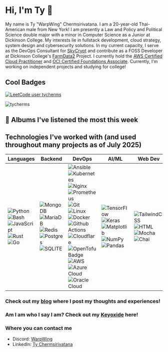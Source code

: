 # Hi, I'm Ty 👋
My name is Ty "WarpWing" Chermsirivatana. I am a 20-year-old Thai-American male from New York! I am presently a Law and Policy and Political Science double major with a minor in Computer Science as a Junior at Dickinson College. My interests lie in fullstack development, cloud strategy, system design and cybersecurity solutions. In my current capacity, I serve as the DevOps Consultant for [SkyCrypt](https://github.com/SkyCryptWebsite/SkyCrypt) and contribute as a FOSS Developer at Dickinson College's [FarmData2](https://github.com/FarmData2/FarmData2) Project. I currently hold the [AWS Certified Cloud Practitioner](https://www.credly.com/badges/f70c200b-484a-4852-b4c8-5db1dd5d1a6c/public_url) and [OCI Certified Foundations Associate](https://catalog-education.oracle.com/pls/certview/sharebadge?id=F13269DE979B169316FA595D475898C1A11285081CCBBC3F469B977E4F5C910C). Currently, I'm working on independent projects and studying for college!
## Cool Badges
[![LeetCode user tycherms](https://img.shields.io/badge/dynamic/json?style=for-the-badge&labelColor=black&color=%23ffa116&label=Ranking&query=ranking&url=https%3A%2F%2Fleetcode-badge.vercel.app%2Fapi%2Fusers%2Ftycherms&logo=leetcode&logoColor=yellow)](https://leetcode.com/tycherms/)

![tycherms](https://github.com/user-attachments/assets/c861f4dd-806c-4daa-9546-d99bad2479fc)

## 🎵 Albums I've listened the most this week
<!-- lastfm -->


## Technologies I've worked with (and used throughout many projects as of July 2025)
| Languages | Backend | DevOps | AI/ML | Web Dev |
|----------|----------|----------|----------|----------|
| <!-- Languages --> ![Python](https://img.shields.io/badge/python-3670A0?style=for-the-badge&logo=python&logoColor=ffdd54) ![Bash](https://img.shields.io/badge/Shell_Script-121011?style=for-the-badge&logo=gnu-bash&logoColor=white) ![JavaScript](https://img.shields.io/badge/javascript-%23323330.svg?style=for-the-badge&logo=javascript&logoColor=%23F7DF1E) ![Rust](https://img.shields.io/badge/Rust-000000?style=for-the-badge&logo=rust&logoColor=white) ![Go](https://img.shields.io/badge/go-%2300ADD8.svg?style=for-the-badge&logo=go&logoColor=white) | <!-- Backend -->   ![MongoDB](https://img.shields.io/badge/MongoDB-%234ea94b.svg?style=for-the-badge&logo=mongodb&logoColor=white) ![MariaDB](https://img.shields.io/badge/MariaDB-003545?style=for-the-badge&logo=mariadb&logoColor=white) ![Redis](https://img.shields.io/badge/redis-%23DD0031.svg?&style=for-the-badge&logo=redis&logoColor=white) ![Postgres](https://img.shields.io/badge/postgres-%23316192.svg?style=for-the-badge&logo=postgresql&logoColor=white) ![SQLITE](https://img.shields.io/badge/SQLite-07405E?style=for-the-badge&logo=sqlite&logoColor=white) | <!-- DevOps --> ![Ansible](https://img.shields.io/badge/ansible-%231A1918.svg?style=for-the-badge&logo=ansible&logoColor=white) ![Kubernetes](https://img.shields.io/badge/kubernetes-%23326ce5.svg?style=for-the-badge&logo=kubernetes&logoColor=white) ![Nginx](https://img.shields.io/badge/nginx-%23009639.svg?style=for-the-badge&logo=nginx&logoColor=white) ![Prometheus](https://img.shields.io/badge/Prometheus-E6522C?style=for-the-badge&logo=Prometheus&logoColor=white) ![Git](https://img.shields.io/badge/git-%23F05033.svg?style=for-the-badge&logo=git&logoColor=white) 	![Linux](https://img.shields.io/badge/Linux-FCC624?style=for-the-badge&logo=linux&logoColor=black) ![Docker](https://img.shields.io/badge/docker-%230db7ed.svg?style=for-the-badge&logo=docker&logoColor=white) ![Github Actions](https://img.shields.io/badge/GitHub_Actions-2088FF?style=for-the-badge&logo=github-actions&logoColor=white) ![Cloudflare](https://img.shields.io/badge/Cloudflare-F38020?style=for-the-badge&logo=Cloudflare&logoColor=white) ![OpenTofu Badge](https://img.shields.io/badge/OpenTofu-FFDA18?logo=opentofu&logoColor=000&style=for-the-badge) ![AWS](https://img.shields.io/badge/AWS-%23FF9900.svg?style=for-the-badge&logo=amazon-aws&logoColor=white)  ![Azure Cloud](https://img.shields.io/badge/microsoft%20azure-0089D6?style=for-the-badge&logo=microsoft-azure&logoColor=white)  ![Oracle Cloud](https://img.shields.io/badge/Oracle-F80000?style=for-the-badge&logo=oracle&logoColor=black)  | <!-- ML --> ![TensorFlow](https://img.shields.io/badge/TensorFlow-%23FF6F00.svg?style=for-the-badge&logo=TensorFlow&logoColor=white) ![Keras](https://img.shields.io/badge/Keras-%23D00000.svg?style=for-the-badge&logo=Keras&logoColor=white)  ![Matplotlib](https://img.shields.io/badge/Matplotlib-%23ffffff.svg?style=for-the-badge&logo=Matplotlib&logoColor=black)  ![NumPy](https://img.shields.io/badge/numpy-%23013243.svg?style=for-the-badge&logo=numpy&logoColor=white) ![Pandas](https://img.shields.io/badge/pandas-%23150458.svg?style=for-the-badge&logo=pandas&logoColor=white) | <!-- Web Dev --> ![TailwindCSS](https://img.shields.io/badge/tailwindcss-%2338B2AC.svg?style=for-the-badge&logo=tailwind-css&logoColor=white) ![HTML](https://img.shields.io/badge/HTML-239120?style=for-the-badge&logo=html5&logoColor=white) ![Mocha](https://img.shields.io/badge/mocha.js-323330?style=for-the-badge&logo=mocha&logoColor=Brown) ![Chai](https://img.shields.io/badge/chai.js-323330?style=for-the-badge&logo=chai&logoColor=red)

### Check out my [blog](https://blog.warpwing.cloud/) where I post my thoughts and experiences!
### Am I am who I say I am? Check out my [Keyoxide](https://keyoxide.org/aspe:keyoxide.org:AMMRNOSW5TSSAU3HDPLANKICWQ) here!
### Where you can contact me 
- Discord: [WarpWing](https://discord.com/users/232239924462616578/)
- LinkedIn: [Ty Chermsirivatana](https://www.linkedin.com/in/ty-chermsirivatana/)

